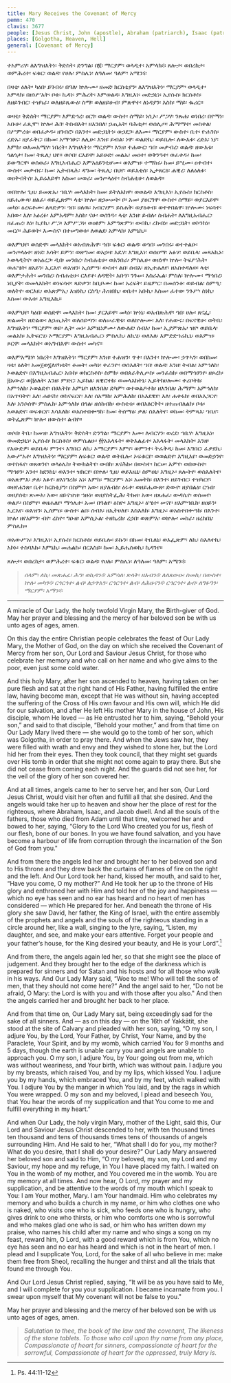 ```yaml
---
title: Mary Receives the Covenant of Mercy
pemm: 470
clavis: 3677
people: [Jesus Christ, John (apostle), Abraham (patriarch), Isaac (patriarch), Jacob (patriarch), David (prophet)]
places: [Golgotha, Heaven, Hell]
general: [Covenant of Mercy]
---
```

ተአምሪሃ፡ ለእግዝእትነ፡ ቅድስት፡ ድንግል፡ በ፪፡ ማርያም፡ ወላዲተ፡ አምላክ፨ ጸሎታ፡ ወበረከታ፡ ወምሕረተ፡ ፍቁር፡ ወልዳ፡ የሀሉ፡ ምስሌነ፡ ለዓለመ፡ ዓለም፡ አሜን፨

በዛቲ፡ ዕለት፡ ካዕበ፡ ይገብሩ፡ በዓለ፡ ኵሎሙ፡ ዘመደ፡ ክርስቲያን፡ ለእግዝእትነ፡ ማርያም፡ ወላዲተ፡ አምላክ፡ በዘነሥአት፡ ቦቱ፡ ኪዳነ፡ ምሕረት፡ እምወልዳ፡ እግዚእነ፡ መድኃኒነ፡ ኢየሱስ፡ ክርስቶስ፡ ለዘይገብር፡ ተዝካራ፡ ወለዘይጼውዕ፡ ስማ፡ ወለዘይሁብ፡ ምጽዋተ፡ ለነዳያን፡ እስከ፡ ማይ፡ ቈሪር።

ወዛቲ፡ ቅድስት፡ ማርያም፡ እምድኅረ፡ ዐርገ፡ ወልዳ፡ ውስተ፡ ሰማይ፡ ነሲኦ፡ ሥጋሃ፡ ንጹሐ፡ ወነበረ፡ በየማነ፡ አቡሁ፡ ፈጺሞ፡ ኵሎ፡ ሕገ፡ ትስብእት፡ ዘእንበለ፡ ኃጢአት፡ ባሕቲታ፡ ወሰሊጦ፡ ሕማማተ፡ መስቀል፡ በሥምረቱ፡ ወበፈቃዱ፡ ዘገብሮ፡ በእንተ፡ መድኃኒትነ፡ ወኃደጋ፡ ለእሙ፡ ማርያም፡ ውስተ፡ ቤተ፡ ዮሐንስ፡ ረድኡ፡ ዘያፈቅር፡ በከመ፡ አማኅፀና፡ ለሊሁ፡ እንዘ፡ ይብል፡ ነዋ፡ ወልድኪ፡ ወይቤሎ፡ ለውእቱ፡ ረድእ፡ ነያ፡ እምከ፡ ወእመአሜሃ፡ ነበረት፡ እግዝእትነ፡ ማርያም፡ እንዘ፡ ተሐውር፡ ኀበ፡ መቃብረ፡ ወልዳ፡ ዘውእቱ፡ ጎልጎታ፡ ከመ፡ ትጼሊ፡ ህየ። ወሶበ፡ ርእይዋ፡ አይሁድ፡ መልኡ፡ መዐተ፡ ወቅንዓተ፡ ወፈቀዱ፡ ከመ፡ ይውግርዋ፡ ወሰወራ፡ እግዚአብሔር፡ እምአዕይንቲሆሙ፡ ወእምዝ፡ ተማከሩ፡ ከመ፡ ይሢሙ፡ ዐቀብተ፡ ውስተ፡ መቃብሩ፡ ከመ፡ ኢትብጻሕ፡ ዳግመ፡ ትጼሊ፡ በህየ፡ ወይእቲሰ፡ ኢታጸርዕ፡ ሐዊረ፡ ለለዕለቱ፡ ወዐቅብትሰ፡ ኢይሬእይዋ፡ እስመ፡ ሠወራ፡ መንጦላዕተ፡ ስብሐቲሁ፡ ለወልዳ።

ወበኵሉ፡ ጊዜ፡ ይመጽኡ፡ ኀቤሃ፡ መላእክት፡ ከመ፡ ይትለአክዋ፡ ወወልዳ፡ እግዚእነ፡ ኢየሱስ፡ ክርስቶስ፡ ዘይሔውጻ፡ ዘልፈ፡ ወይፌጽም፡ ላቲ፡ ኵሎ፡ ዘኃሠሠት፡ ቦ፡ አመ፡ ያዐርግዋ፡ ውስተ፡ ሰማይ፡ ወያርእይዋ፡ መካነ፡ ዕረፍቶሙ፡ ለጻድቃን፡ ኀበ፡ ሀለዉ፡ አብርሃም፡ ይስሐቅ፡ ወያዕቆብ፡ ወተቀበልዋ፡ ኵሎሙ፡ ነፍሳተ፡ አበው፡ እለ፡ አዕረፉ፡ እምአዳም፡ እስከ፡ ናሁ፡ ወሰገዱ፡ ላቲ፡ እንዘ፡ ይብሉ፡ ስብሐት፡ ለእግዚአብሔር፡ ዘፈጠረ፡ ለነ፡ ኪያኪ፡ ሥጋ፡ እምሥጋነ፡ ወዐፅም፡ እምዓጽምነ፡ ወብኪ፡ ረከብነ፡ መድኃኒት፡ ወኮንከነ፡ መርሶ፡ ሕይወት፡ እሙስና፡ በተሠግወቱ፡ ለወልደ፡ አምላክ፡ እምኔኪ።

ወእምህየ፡ ወሰድዋ፡ መላእክት፡ ወአብጽሕዋ፡ ኀበ፡ ፍቁር፡ ወልዳ፡ ወኀበ፡ መንበሩ፡ ወተቀልዑ፡ መንጦላዕተ፡ ዘነደ፡ እሳት፡ ይምነ፡ ወጽግመ፡ ወአኃዛ፡ እዴሃ፡ እግዚእነ፡ ወሰዐማ፡ አፉሃ፡ ወይቤላ፡ መጻአኪኑ፡ ኦወላዲትየ፡ ወአዕረጋ፡ ዲበ፡ መንበረ፡ ስብሐቲሁ፡ ወአንበራ፡ ምስሌሁ፡ ወዘነዋ፡ ኵሎ፡ ትፍሥሕት፡ ወሐሤት፡ ዘአይን፡ ኢርእየ፡ ወእዝን፡ ኢሰምዓ፡ ውስተ፡ ልበ፡ ሰብእ፡ ዘኢተሐለየ፡ ዘአስተዳለወ፡ ላቲ፡ ወእምታሕት፡ መንበረ፡ ስብሐቲሁ፡ ርእየቶ፡ ለዳዊት፡ አቡሃ፡ ንጉሠ፡ እስራኤል፡ ምስለ፡ ኵሎሙ፡ ማኅበረ፡ ነቢያት፡ ወመላእክት፡ ወነፍሳተ፡ ጻድቃን፡ ከቢቦሙ፡ ከመ፡ አረፍት፡ ይዜምር፡ በመሰንቆ፡ ወይብል፡ ስምዒ፡ ወለትየ፡ ወርእዪ፡ ወአጽምኢ፡ እዝነኪ፡ ርስዒ፡ ሕዝበኪ፡ ወቤተ፡ አቡኪ፡ እስመ፡ ፈተወ፡ ንጉሥ፡ ስነኪ፡ እስመ፡ ውእቱ፡ እግዚእኪ።

ወእምህየ፡ ካዕበ፡ ወሰድዋ፡ መላእክት፡ ከመ፡ ያርእይዋ፡ መካነ፡ ኵነኔ፡ ወአብጽሕዋ፡ ኀበ፡ ሀሎ፡ ጸናፌ፡ ጽልመት፡ ዘድልው፡ ለኃጢአት፡ ወለሰይጣን፡ ወለሠራዊቱ፡ ወለኵሎሙ፡ እለ፡ የሐውሩ፡ በፍናዊሁ፡ ወትቤ፡ እግዝእትነ፡ ማርያም፡ ወይ፡ ሊት፡ መኑ፡ እምዜነዎሙ፡ ለውሉደ፡ ሰብእ፡ ከመ፡ ኢያምጽኡ፡ ዝየ፡ ወይቤላ፡ መልአክ፡ ኢትፍርሂ፡ ኦማርያም፡ እግዚአብሔር፡ ምስሌኪ፡ ለኪሂ፡ ወለእለ፡ እምድድኀሬኪኒ፡ ወእምዝ፡ ጾርዋ፡ መላእክት፡ ወአግብእዋ፡ ውስተ፡ መካና።

ወእምአሜሃ፡ ነበረት፡ እግዝእትነ፡ ማርያም፡ እንዘ፡ ተሐዝን፡ ጥቀ፡ በእንተ፡ ኵሎሙ፡ ኃጥኣን፡ ወበከመ፡ ዛቲ፡ ዕለት፡ አመ፲ወ፮ለየካቲት፡ ቆመት፡ መካነ፡ ቀራንዮ፡ ወሰእለት፡ ኀበ፡ ወልዳ፡ እንዘ፡ ትብል፡ አምኅለከ፡ ኦወልድየ፡ በእግዚአብሔር፡ አቡከ፡ ወክርስቶስ፡ ስምከ፡ ወበጰራቅሊጦስ፡ መንፈስከ፡ ወበማኅፀንየ፡ ዘጾረከ፡ ፱አውረ፡ ወ፭ዕለት፡ እንዘ፡ ምድር፡ ኢይክል፡ ጸዊሮተከ፡ ወመላእክትኒ፡ ኢይትከሀሎሙ፡ ቀሪቦትከ፡ አምኅለከ፡ ኦወልድየ፡ በፀአትከ፡ እምኔየ፡ ዘእንበለ፡ ድካም፡ ወተወልዶተከ፡ ዘእንበለ፡ ሕማም፡ አምኅለከ፡ በአጥባትየ፡ እለ፡ ሐፀናከ፡ ወከናፍርየ፡ እለ፡ ሰአማከ፡ አምሕለከ፡ በአእደዊየ፡ እለ፡ ሐቀፋከ፡ ወበአእጋርየ፡ እለ፡ አንሶሰዋ፡ ምስሌከ፡ አምኅለከ፡ በጎል፡ ዘሰከብከ፡ ውስቴቱ፡ ወበአፅርቅት፡ ዘተጠብለልከ፡ ቦቱ፡ አወልድየ፡ ወፍቁርየ፡ እሳእለከ፡ ወአስተበቍዓከ፡ ከመ፡ ትሰማዕ፡ ቃለ፡ ስእለትየ፡ ወከመ፡ ትምጻእ፡ ኀቤየ፡ ወትፌጽም፡ ኵሎ፡ ዘውስተ፡ ልብየ።

ወሶበ፡ ትቤ፡ ከመዝ፡ እግዝእትነ፡ ቅድስት፡ ድንግል፡ ማርያም፡ እሙ፡ ለብርሃን፡ ወረደ፡ ኀቤሃ፡ እግዚእነ፡ ወመድኃኒነ፡ ኢየሱስ፡ ክርስቶስ፡ ወምሴልሁ፡ ፼አእላፋት፡ ወትእልፊተ፡ አእላፋት፡ መላእክት፡ እንዘ፡ የአውድዎ፡ ወይቤላ፡ ምንተ፡ እግበር፡ ለኪ፡ ኦማርያም፡ እምየ፡ ወምንተ፡ ትፈቅዲ፡ ከመ፡ እግበር፡ ፈቃደኪ፡ አውሥአቶ፡ እግዝእትነ፡ ማርያም፡ ለፍቁር፡ ወልዳ፡ ወትቤሎ፡ ኦፍቁርየ፡ ወወልድየ፡ እግዚእየ፡ ወመድኃንየ፡ ወተስፋየ፡ ወጸወንየ፡ ወላዕሌከ፡ ትውክልትየ፡  ወብከ፡ ጸናሕኩ፡ በውስተ፡ ከርሠ፡ እምየ፡ ወበውስተ፡ ማኅፀን፡ አንተ፡ ከደንከኒ፡ ወእንተ፡ ዝክርየ፡ በኵሉ፡ ጊዜ፡ ወይእዜኒ፡ ስምዐኒ፡ እግዚኦ፡ ጸሎትየ፡ ወስእለትየ፡ ወአጽምእ፡ ቃለ፡ አፉየ፡ ዘእነግረከ፡ አነ፡ እምከ፡ ማርያም፡ አነ፡ አመትከ፡ በእንተ፡ ዘይገብር፡ ተዝካርየ፡ ወዘየሐንጽ፡ ቤተ፡ ክርስቲያን፡ በስምየ፡ አው፡ ዘያለብስ፡ ዕሩቀ፡ ወዘይሔውጽ፡ ድውየ፡ ዘያበልዕ፡ ርኁበ፡ ወዘያሰቲ፡ ጽሙአ፡ አው፡ ዘይናዝዝ፡ ኀዙነ፡ ወዘያስትፌሕ፡ ትኩዘ፡ አው፡ ዘጸሐፈ፡ ውዳሴየ፡ ወሰመየ፡ ወልዶ፡ በስምየ፡ ወዘሐለየ፡ ማኅሌተ፡ አመ፡ በዓልየ፡ ዕስዮ፡ እግዚኦ፡ ዕሤተ፡ ሠናየ፡ ዘእምኀቤከ፡ ዘዐይን፡ ኢርእየ፡ ወእዝን፡ ኢሰምዐ፡ ውስተ፡ ልበ፡ ሰብእ፡ ዘኢትሀለየ፡ እስእለከ፡ እግዚኦ፡ ወአስተበቍዓከ፡ በእንተ፡ ኵሉ፡ ዘየአምን፡ ብየ፡ ረስዮ፡ ግዑዘ፡ እምሲኦል፡ ተዘኪረከ፡ ረኃበ፡ ወጽምአ፡ ወኵሎ፡ መከራ፡ ዘረከበኒ፡ ምስሌከ።

ወአውሥአ፡ እግዚእነ፡ ኢየሱስ፡ ክርስቶስ፡ ወይቤሎ፡ ይኩን፡ በከመ፡ ትቤለኒ፡ ወእፌጽም፡ ለኪ፡ ስእለተኪ፡ አኮኑ፡ ተስባእኩ፡ እምኔኪ፡ መሐልኩ፡ በርእስይ፡ ከመ፡ ኢይሔስወኪ፡ ኪዳንየ።

ጸሎታ፡ ወበረከታ፡ ወምሕረተ፡ ፍቁር፡ ወልዳ፡ የሀሉ፡ ምስሌነ፡ ለዓለመ፡ ዓለም፡ አሜን፨

>*ሰላም፡ ለኪ፡ መጽሐፈ፡ ሕግ፡ ወኪዳን፨*
>*አምሳለ፡ ጽላት፡ ዘእብን፨*
>*ለለጸውዑ፡ ስመኪ፡ በውስተ፡ ኵሉ፡ መካን፨*
>*ርኅርኅተ፡ ልብ፡ ለኃጥአን፡ ርኅርኅተ፡ ልብ፡ ለሕዙናን፨*
>*ርኅርኅተ፡ ልብ፡ ለግፉዓን፡ ማርያም፡ አማን፨*

----

A miracle of Our Lady, the holy twofold Virgin Mary, the Birth-giver of God. May her prayer and blessing and the mercy of her beloved son be with us unto ages of ages, amen.

On this day the entire Christian people celebrates the feast of Our Lady Mary, the Mother of God, on the day on which she received the Covenant of Mercy from her son, Our Lord and Saviour Jesus Christ, for those who celebrate her memory and who call on her name and who give alms to the poor, even just some cold water.

And this holy Mary, after her son ascended to heaven, having taken on her pure flesh and sat at the right hand of His Father, having fulfilled the entire law, having become man, except that He was without sin, having accepted the suffering of the Cross of His own favour and His own will, which He did for our salvation, and after He left His mother Mary in the house of John, His disciple, whom He loved — as He entrusted her to him, saying, “Behold your son,” and said to that disciple, “Behold your mother,” and from that time on Our Lady Mary lived there — she would go to the tomb of her son, which was Golgotha, in order to pray there. And when the Jews saw her, they were filled with wrath and envy and they wished to stone her, but the Lord hid her from their eyes. Then they took council, that they might set guards over His tomb in order that she might not come again to pray there. But she did not cease from coming each night. And the guards did not see her, for the veil of the glory of her son covered her.

And at all times, angels came to her to serve her, and her son, Our Lord Jesus Christ, would visit her often and fulfill all that she desired. And the angels would take her up to heaven and show her the place of rest for the righteous, where Abraham, Isaac, and Jacob dwell. And all the souls of the fathers, those who died from Adam until that time, welcomed her and bowed to her, saying, “Glory to the Lord Who created you for us, flesh of our flesh, bone of our bones. In you we have found salvation, and you have become a harbour of life from corruption through the incarnation of the Son of God from you."

And from there the angels led her and brought her to her beloved son and to His throne and they drew back the curtains of flames of fire on the right and the left. And Our Lord took her hand, kissed her mouth, and said to her, “Have you come, O my mother?” And He took her up to the throne of His glory and enthroned her with Him and told her of the joy and happiness — which no eye has seen and no ear has heard and no heart of men has considered — which He prepared for her. And beneath the throne of His glory she saw David, her father, the King of Israel, with the entire assembly of the prophets and angels and the souls of the righteous standing in a circle around her, like a wall, singing to the lyre, saying, “Listen, my daughter, and see, and make your ears attentive. Forget your people and your father’s house, for the King desired your beauty, and He is your Lord”.[^1]

And from there, the angels again led her, so that she might see the place of judgement. And they brought her to the edge of the darkness which is prepared for sinners and for Satan and his hosts and for all those who walk in his ways. And Our Lady Mary said, “Woe to me! Who will tell the sons of men, that they should not come here?” And the angel said to her, “Do not be afraid, O Mary: the Lord is with you and with those after you also." And then the angels carried her and brought her back to her place.

And from that time on, Our Lady Mary sat, being exceedingly sad for the sake of all sinners. And — as on this day — on the 16th of Yakkātit, she stood at the site of Calvary and pleaded with her son, saying, “O my son, I adjure You, by the Lord, Your Father, by Christ, Your Name, and by the Paraclete, Your Spirit, and by my womb, which carried You for 9 months and 5 days, though the earth is unable carry you and angels are unable to approach you. O my son, I adjure You, by Your going out from me, which was without weariness, and Your birth, which was without pain. I adjure you by my breasts, which raised You, and by my lips, which kissed You. I adjure you by my hands, which embraced You, and by my feet, which walked with You. I adjure You by the manger in which You laid, and by the rags in which You were wrapped. O my son and my beloved, I plead and beseech You, that You hear the words of my supplication and that You come to me and fulfill everything in my heart.”

And when Our Lady, the holy virgin Mary, mother of the Light, said this, Our Lord and Saviour Jesus Christ descended to her, with ten thousand times ten thousand and tens of thousands times tens of thousands of angels surrounding Him. And He said to her, “What shall I do for you, my mother? What do you desire, that I shall do your desire?” Our Lady Mary answered her beloved son and said to Him, “O my beloved, my son, my Lord and my Saviour, my hope and my refuge, in You I have placed my faith. I waited on You in the womb of my mother, and You covered me in the womb. You are my memory at all times. And now hear, O Lord, my prayer and my supplication, and be attentive to the words of my mouth which I speak to You: I am Your mother, Mary. I am Your handmaid. Him who celebrates my memory and who builds a church in my name, or him who clothes one who is naked, who visits one who is sick, who feeds one who is hungry, who gives drink to one who thirsts, or him who comforts one who is sorrowful and who makes glad one who is sad, or him who has written down my praise, who names his child after my name and who sings a song on my feast, reward him, O Lord, with a good reward which is from You, which no eye has seen and no ear has heard and which is not in the heart of men. I plead and I supplicate You, Lord, for the sake of all who believe in me: make them free from Sheol, recalling the hunger and thirst and all the trials that found me through You.

And Our Lord Jesus Christ replied, saying, “It will be as you have said to Me, and I will complete for you your supplication. I became incarnate from you. I swear upon myself that My covenant will not be false to you."

May her prayer and blessing and the mercy of her beloved son be with us unto ages of ages, amen.

>*Salutation to thee, the book of the law and the covenant,*
>*The likeness of the stone tablets.*
>*To those who call upon thy name from any place,*
>*Compassionate of heart for sinners, compassionate of heart for the sorrowful,*
>*Compassionate of heart for the oppressed, truly Mary is.*

[^1]: Ps. 44:11-12
